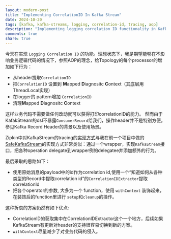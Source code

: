 ```yaml
---
layout: modern-post
title: "Implementing CorrelationID In Kafka Stream"
date: 2024-10-20
tags: [kafka, kafka-streams, logging, correlation-id, tracing, aop]
description: "Implementing logging correlation ID functionality in Kafka Streams using AOP principles to add correlation ID tracking without affecting business logic."
comments: true
share: true
---
```


今天在实现 `Logging Correlation ID` 的功能。理想状态下，我是期望能够在不影响业务逻辑代码的情况下，参照AOP的理念，给Topology的每个processor的增加如下行为：  
- 从header提取`CorrelationID`
- 把`CorrelationID` 设置到 **M**apped **D**iagnositc **C**ontext（其底层用ThreadLocal实现）
- 在logger的 pattern增加 `CorrelationID`
- 清理**M**apped **D**iagnositc **C**ontext
  
这样业务代码不需要做任何改动就可以获得打印correlationID的能力。  然而由于KafakStream的dsl不暴露`ConsumerRecord`给我们，操作header并不是特别方便。  参见Kafka Record Header的背景以及使用场景。  

Zipkin中对KafkaStream的tracing的[实现方式](https://github.com/openzipkin/brave/blob/master/instrumentation/kafka-streams/src/main/java/brave/kafka/streams/KafkaStreamsTracing.java)与我在前一个项目中做的[SafeKafkaStream](https://medium.com/@hussein.joe.au/safe-streams-a3ac49bfc091)的实现方式非常类似：通过一个wrapper，实现`KafkaStream`接口，把各种operation delegate到wrapper例的delegatee并添加额外的行为。

最后采取的思路如下：
- 使用原始消息的payload中的id作为correlation id,使用一个“知道如何从各种类型的Record中提取correlation id”的`CorrelationIDExtractor`提取 correlationId
- 把各个operator的参数, 大多为一个 function，使用 `withContext` 装饰起来，在装饰后的function里进行 `setup`和`cleanup`的操作。

这种折衷的方案仍然有如下优点:
- CorrelationID的获取集中在CorrelationIDExtractor这个一个地方，后续如果KafkaStream有更新对header的支持很容易切换到新的方案。
- `withContext`尽量减少了对业务代码的侵入。